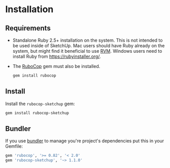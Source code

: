 # Installation

## Requirements

* Standalone Ruby 2.5+ installation on the system. This is not intended to be used inside of SketchUp. Mac users should have Ruby already on the system, but might find it beneficial to use [RVM](https://rvm.io/). Windows users need to install Ruby from https://rubyinstaller.org/.

* The [RuboCop](http://batsov.com/rubocop/) gem must also be installed.

    ```sh
    gem install rubocop
    ```

## Install

Install the `rubocop-sketchup` gem:

```sh
gem install rubocop-sketchup
```

## Bundler

If you use [bundler](http://bundler.io/) to manage you're project's dependencies put this in your Gemfile:

```ruby
gem 'rubocop', '>= 0.82', '< 2.0'
gem 'rubocop-sketchup', '~> 1.1.0'
```
